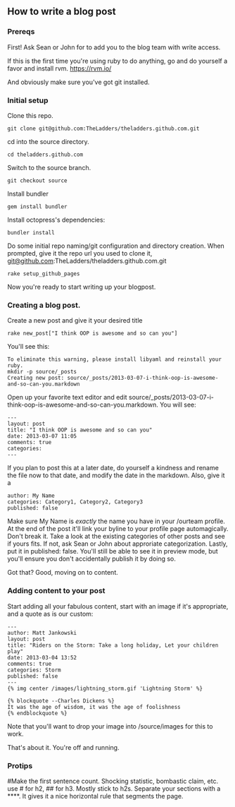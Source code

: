## How to write a blog post

### Prereqs

First!  Ask Sean or John for to add you to the blog team with write access.

If this is the first time you're using ruby to do anything, go and do yourself a favor and install rvm.  https://rvm.io/

And obviously make sure you've got git installed.

### Initial setup

Clone this repo.

```
git clone git@github.com:TheLadders/theladders.github.com.git
```

cd into the source directory.
```
cd theladders.github.com
```

Switch to the source branch.
```
git checkout source
```

Install bundler

```
gem install bundler
```

Install octopress's dependencies:

```
bundler install
```

Do some initial repo naming/git configuration and directory creation.  When prompted, give it the repo url you used to clone it, git@github.com:TheLadders/theladders.github.com.git
```
rake setup_github_pages
```

Now you're ready to start writing up your blogpost.

### Creating a blog post.

Create a new post and give it your desired title

```
rake new_post["I think OOP is awesome and so can you"]
```

You'll see this:

```
To eliminate this warning, please install libyaml and reinstall your ruby.
mkdir -p source/_posts
Creating new post: source/_posts/2013-03-07-i-think-oop-is-awesome-and-so-can-you.markdown
```

Open up your favorite text editor and edit source/_posts/2013-03-07-i-think-oop-is-awesome-and-so-can-you.markdown.  You will see:
```
---                                                                                                                                                                                                                                     
layout: post
title: "I think OOP is awesome and so can you"
date: 2013-03-07 11:05
comments: true
categories: 
---
```

If you plan to post this at a later date, do yourself a kindness and rename the file now to that date, and modify the date in the markdown.  Also, give it a 
```
author: My Name
categories: Category1, Category2, Category3
published: false
```

Make sure My Name is *exactly* the name you have in your /ourteam profile.  At the end of the post it'll link your byline to your profile page automagically.  Don't break it.
Take a look at the existing categories of other posts and see if yours fits.  If not, ask Sean or John about approriate categorization.
Lastly, put it in published: false.  You'll still be able to see it in preview mode, but you'll ensure you don't accidentally publish it by doing so.

Got that?  Good, moving on to content.


### Adding content to your post
Start adding all your fabulous content, start with an image if it's appropriate, and a quote as is our custom:
```
---
author: Matt Jankowski
layout: post                                                                                                                                                                                                                            
title: "Riders on the Storm: Take a long holiday, Let your children play"
date: 2013-03-04 13:52
comments: true
categories: Storm
published: false
---
{% img center /images/lightning_storm.gif 'Lightning Storm' %}

{% blockquote --Charles Dickens %}
It was the age of wisdom, it was the age of foolishness
{% endblockquote %}
```

Note that you'll want to drop your image into /source/images for this to work.

That's about it.  You're off and running.  

### Protips

#Make the first sentence count.  Shocking statistic, bombastic claim, etc.  
use # for h2, ## for h3.  Mostly stick to h2s.  Separate your sections with a ****.  It gives it a nice horizontal rule that segments the page.

